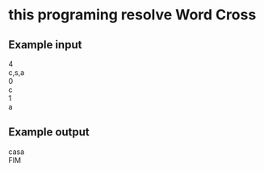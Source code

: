 # this programing resolve Word Cross

## Example input

4<br>
c,s,a<br>
0<br>
c<br>
1<br>
a<br>

## Example output

casa<br>
FIM